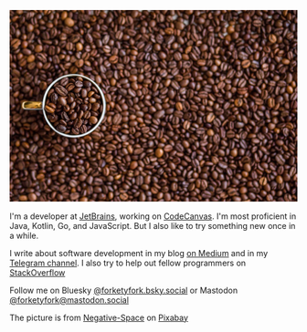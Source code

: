 ![Coffee](https://raw.githubusercontent.com/forketyfork/forketyfork/master/coffee-1324126_1280.jpg)

I'm a developer at [JetBrains](https://www.jetbrains.com), working on [CodeCanvas](https://www.jetbrains.com/codecanvas/). I'm most proficient in Java, Kotlin, Go, and JavaScript. But I also like to try something new once in a while.

I write about software development in my blog [on Medium](https://medium.com/@forketyfork) and in my [Telegram channel](https://t.me/ktimlidu). I also try to help out fellow programmers on  [StackOverflow](https://stackoverflow.com/users/1336841/forketyfork)

Follow me on Bluesky [@forketyfork.bsky.social](https://bsky.app/profile/forketyfork.bsky.social) or Mastodon [@forketyfork@mastodon.social](https://mastodon.social/@forketyfork)

The picture is from <a href="https://pixabay.com/de/users/negative-space-2379030/?utm_source=link-attribution&amp;utm_medium=referral&amp;utm_campaign=image&amp;utm_content=1324126">Negative-Space</a> on <a href="https://pixabay.com/de//?utm_source=link-attribution&amp;utm_medium=referral&amp;utm_campaign=image&amp;utm_content=1324126">Pixabay</a>
